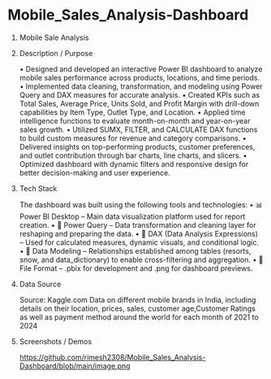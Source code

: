 # Mobile_Sales_Analysis-Dashboard
1. Mobile Sale Analysis

2. Description / Purpose

   • Designed and developed an interactive Power BI dashboard to analyze mobile sales performance across products, locations, and time periods.
   • Implemented data cleaning, transformation, and modeling using Power Query and DAX measures for accurate analysis.
   • Created KPIs such as Total Sales, Average Price, Units Sold, and Profit Margin with drill-down capabilities by Item Type, Outlet Type, and Location.
   • Applied time intelligence functions to evaluate month-on-month and year-on-year sales growth.
   • Utilized SUMX, FILTER, and CALCULATE DAX functions to build custom measures for revenue and category comparisons.
   • Delivered insights on top-performing products, customer preferences, and outlet contribution through bar charts, line charts, and slicers.
   • Optimized dashboard with dynamic filters and responsive design for better decision-making and user experience.

3. Tech Stack
    
     The dashboard was built using the following tools and technologies:
   • 📊 Power BI Desktop – Main data visualization platform used for report creation.
   • 📂 Power Query – Data transformation and cleaning layer for reshaping and preparing the data.
   • 🧠 DAX (Data Analysis Expressions) – Used for calculated measures, dynamic visuals, and conditional logic.
   • 📝 Data Modeling – Relationships established among tables (resorts, snow, and data_dictionary) to enable cross-filtering and aggregation.
   • 📁 File Format – .pbix for development and .png for dashboard previews.

5. Data Source
 
    Source: Kaggle.com
    Data on different mobile brands in India, including details on their location, prices, sales, customer age,Customer Ratings as well as payment method around        the world for each month of 2021 to 2024
6. Screenshots / Demos

   https://github.com/rimesh2308/Mobile_Sales_Analysis-Dashboard/blob/main/image.png
